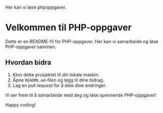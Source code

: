 Her kan vi løse phpoppgaver.
# Velkommen til PHP-oppgaver

Dette er en README-fil for PHP-oppgaver. Her kan vi samarbeide og løse PHP-oppgaver sammen.

## Hvordan bidra

1. Klon dette prosjektet til din lokale maskin.
2. Åpne `README.md`-filen og legg til dine bidrag.
3. Lag en pull request for å dele dine endringer.

Vi ser frem til å samarbeide med deg og løse spennende PHP-oppgaver!

Happy coding!

